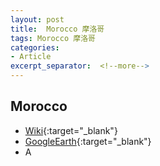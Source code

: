 ```yaml
---
layout: post
title:  Morocco 摩洛哥
tags: Morocco 摩洛哥 
categories:
- Article
excerpt_separator:  <!--more-->
---
```

## Morocco 
- [Wiki](https://zh.wikipedia.org/w/index.php?search=Morocco "Wiki"){:target="_blank"} 
- [GoogleEarth](https://earth.google.com/web/search/Morocco "GoogleEarth"){:target="_blank"} 
- A 

